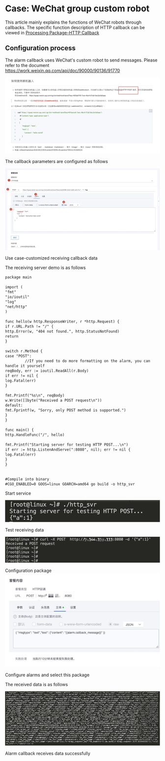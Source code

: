 # Case: WeChat group custom robot

This article mainly explains the functions of WeChat robots through callbacks. The specific function description of HTTP callback can be viewed in [Processing Package-HTTP Callback](./solutions_http_callback.md)

## Configuration process

The alarm callback uses WeChat's custom robot to send messages. Please refer to the document https://work.weixin.qq.com/api/doc/90000/90136/91770

![](media/16616759061007.jpg)

The callback parameters are configured as follows

![](media/16616759159861.jpg)

Use case-customized receiving callback data

The receiving server demo is as follows

```
package main

import (
"fmt"
"io/ioutil"
"log"
"net/http"
)

func hello(w http.ResponseWriter, r *http.Request) {
if r.URL.Path != "/" {
http.Error(w, "404 not found.", http.StatusNotFound)
return
}

switch r.Method {
case "POST":
         //If you need to do more formatting on the alarm, you can handle it yourself
reqBody, err := ioutil.ReadAll(r.Body)
if err != nil {
log.Fatal(err)
}

fmt.Printf("%s\n", reqBody)
w.Write([]byte("Received a POST request\n"))
default:
fmt.Fprintf(w, "Sorry, only POST method is supported.")
}
}

func main() {
http.HandleFunc("/", hello)

fmt.Printf("Starting server for testing HTTP POST...\n")
if err := http.ListenAndServe(":8080", nil); err != nil {
log.Fatal(err)
}
}


#Compile into binary
#CGO_ENABLED=0 GOOS=linux GOARCH=amd64 go build -o http_svr

```

Start service

![](media/16616759508705.jpg)


Test receiving data


![](media/16616759570573.jpg)

Configuration package
![](media/16616759632727.jpg)



Configure alarms and select this package



The received data is as follows

![](media/16616759735685.jpg)


Alarm callback receives data successfully